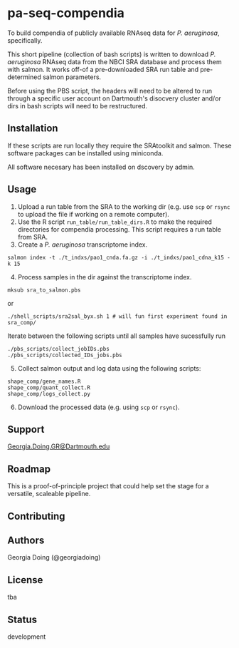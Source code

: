# pa-seq-compendia

To build compendia of publicly available RNAseq data for *P. aeruginosa*, specifically.

This short pipeline (collection of bash scripts) is written to download *P. aeruginosa*
RNAseq data from the NBCI SRA database and process them with salmon. It works off-of
a pre-downloaded SRA run table and pre-determined salmon parameters.

Before using the PBS script, the headers will need to be altered to run through a specific user
account on Dartmouth's disocvery cluster and/or dirs in bash scripts will need to be
restructured. 

## Installation

If these scripts are run locally they require the SRAtoolkit and salmon. 
These software packages can be installed using miniconda.

All software necesary has been installed on dscovery by admin.

## Usage

1. Upload a run table from the SRA to the working dir (e.g. use `scp` or `rsync` to upload the file if working on a remote computer).
2. Use the R script `run_table/run_table_dirs.R` to make the required directories for compendia processing. This script requires a run table from SRA.
3. Create a *P. aeruginosa* transcriptome index.
```
salmon index -t ./t_indxs/pao1_cnda.fa.gz -i ./t_indxs/pao1_cdna_k15 -k 15
```

4. Process samples in the dir against the transcriptome index.
```
mksub sra_to_salmon.pbs
```
or
```
./shell_scripts/sra2sal_byx.sh 1 # will fun first experiment found in sra_comp/
```
Iterate between the following scripts until all samples have sucessfully run
```
./pbs_scripts/collect_jobIDs.pbs
./pbs_scripts/collected_IDs_jobs.pbs
```
5. Collect salmon output and log data using the following scripts:
```
shape_comp/gene_names.R
shape_comp/quant_collect.R
shape_comp/logs_collect.py
```

6. Download the processed data (e.g. using `scp` or `rsync`).

## Support

Georgia.Doing.GR@Dartmouth.edu

## Roadmap

This is a proof-of-principle project that could help set the stage for
a versatile, scaleable pipeline.

## Contributing

## Authors

Georgia Doing (@georgiadoing)
## License

tba

## Status

development
